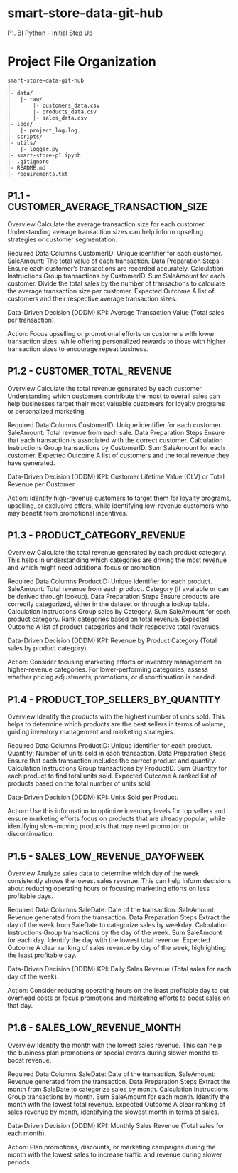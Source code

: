 # smart-store-data-git-hub
P1. BI Python - Initial Step Up

# Project File Organization

```plaintext
smart-store-data-git-hub
|
|- data/
|   |- raw/
|       |- customers_data.csv
|       |- products_data.csv
|       |- sales_data.csv
|- logs/
|   |- project_log.log
|- scripts/
|- utils/
|   |- logger.py
|- smart-store-p1.ipynb
|- .gitignore
|- README.md
|- requirements.txt
```

## P1.1 - CUSTOMER_AVERAGE_TRANSACTION_SIZE
Overview
Calculate the average transaction size for each customer. Understanding average transaction sizes can help inform upselling strategies or customer segmentation.

Required Data Columns
CustomerID: Unique identifier for each customer.
SaleAmount: The total value of each transaction.
Data Preparation Steps
Ensure each customer’s transactions are recorded accurately.
Calculation Instructions
Group transactions by CustomerID.
Sum SaleAmount for each customer.
Divide the total sales by the number of transactions to calculate the average transaction size per customer.
Expected Outcome
A list of customers and their respective average transaction sizes.

Data-Driven Decision (DDDM)
KPI: Average Transaction Value (Total sales per transaction).

Action: Focus upselling or promotional efforts on customers with lower transaction sizes, while offering personalized rewards to those with higher transaction sizes to encourage repeat business.

## P1.2 - CUSTOMER_TOTAL_REVENUE
Overview
Calculate the total revenue generated by each customer. Understanding which customers contribute the most to overall sales can help businesses target their most valuable customers for loyalty programs or personalized marketing.

Required Data Columns
CustomerID: Unique identifier for each customer.
SaleAmount: Total revenue from each sale.
Data Preparation Steps
Ensure that each transaction is associated with the correct customer.
Calculation Instructions
Group transactions by CustomerID.
Sum SaleAmount for each customer.
Expected Outcome
A list of customers and the total revenue they have generated.

Data-Driven Decision (DDDM)
KPI: Customer Lifetime Value (CLV) or Total Revenue per Customer.

Action: Identify high-revenue customers to target them for loyalty programs, upselling, or exclusive offers, while identifying low-revenue customers who may benefit from promotional incentives.

## P1.3 - PRODUCT_CATEGORY_REVENUE
Overview
Calculate the total revenue generated by each product category. This helps in understanding which categories are driving the most revenue and which might need additional focus or promotion.

Required Data Columns
ProductID: Unique identifier for each product.
SaleAmount: Total revenue from each product.
Category (if available or can be derived through lookup).
Data Preparation Steps
Ensure products are correctly categorized, either in the dataset or through a lookup table.
Calculation Instructions
Group sales by Category.
Sum SaleAmount for each product category.
Rank categories based on total revenue.
Expected Outcome
A list of product categories and their respective total revenues.

Data-Driven Decision (DDDM)
KPI: Revenue by Product Category (Total sales by product category).

Action: Consider focusing marketing efforts or inventory management on higher-revenue categories. For lower-performing categories, assess whether pricing adjustments, promotions, or discontinuation is needed.

## P1.4 - PRODUCT_TOP_SELLERS_BY_QUANTITY
Overview
Identify the products with the highest number of units sold. This helps to determine which products are the best sellers in terms of volume, guiding inventory management and marketing strategies.

Required Data Columns
ProductID: Unique identifier for each product.
Quantity: Number of units sold in each transaction.
Data Preparation Steps
Ensure that each transaction includes the correct product and quantity.
Calculation Instructions
Group transactions by ProductID.
Sum Quantity for each product to find total units sold.
Expected Outcome
A ranked list of products based on the total number of units sold.

Data-Driven Decision (DDDM)
KPI: Units Sold per Product.

Action: Use this information to optimize inventory levels for top sellers and ensure marketing efforts focus on products that are already popular, while identifying slow-moving products that may need promotion or discontinuation.

## P1.5 - SALES_LOW_REVENUE_DAYOFWEEK
Overview
Analyze sales data to determine which day of the week consistently shows the lowest sales revenue. This can help inform decisions about reducing operating hours or focusing marketing efforts on less profitable days.

Required Data Columns
SaleDate: Date of the transaction.
SaleAmount: Revenue generated from the transaction.
Data Preparation Steps
Extract the day of the week from SaleDate to categorize sales by weekday.
Calculation Instructions
Group transactions by the day of the week.
Sum SaleAmount for each day.
Identify the day with the lowest total revenue.
Expected Outcome
A clear ranking of sales revenue by day of the week, highlighting the least profitable day.

Data-Driven Decision (DDDM)
KPI: Daily Sales Revenue (Total sales for each day of the week).

Action: Consider reducing operating hours on the least profitable day to cut overhead costs or focus promotions and marketing efforts to boost sales on that day.

## P1.6 - SALES_LOW_REVENUE_MONTH
Overview
Identify the month with the lowest sales revenue. This can help the business plan promotions or special events during slower months to boost revenue.

Required Data Columns
SaleDate: Date of the transaction.
SaleAmount: Revenue generated from the transaction.
Data Preparation Steps
Extract the month from SaleDate to categorize sales by month.
Calculation Instructions
Group transactions by month.
Sum SaleAmount for each month.
Identify the month with the lowest total revenue.
Expected Outcome
A clear ranking of sales revenue by month, identifying the slowest month in terms of sales.

Data-Driven Decision (DDDM)
KPI: Monthly Sales Revenue (Total sales for each month).

Action: Plan promotions, discounts, or marketing campaigns during the month with the lowest sales to increase traffic and revenue during slower periods.

